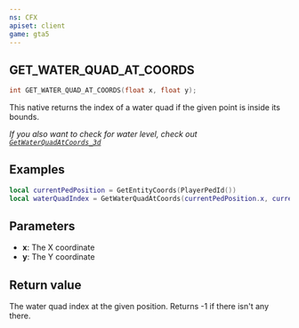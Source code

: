 ```yaml
---
ns: CFX
apiset: client
game: gta5
---
```

## GET_WATER_QUAD_AT_COORDS

```c
int GET_WATER_QUAD_AT_COORDS(float x, float y);
```

This native returns the index of a water quad if the given point is inside its bounds.

*If you also want to check for water level, check out [`GetWaterQuadAtCoords_3d`](#_0xF8E03DB8)*

## Examples

```lua
local currentPedPosition = GetEntityCoords(PlayerPedId())
local waterQuadIndex = GetWaterQuadAtCoords(currentPedPosition.x, currentPedPosition.y)
```

## Parameters
* **x**: The X coordinate
* **y**: The Y coordinate

## Return value
The water quad index at the given position. Returns -1 if there isn't any there.